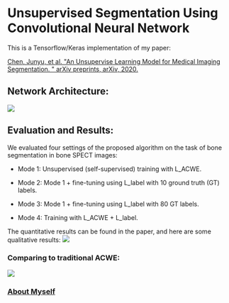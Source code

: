# Unsupervised Segmentation Using Convolutional Neural Network

This is a Tensorflow/Keras implementation of my paper:

<a href="https://arxiv.org/abs/2001.10155">Chen, Junyu, et al. "An Unsupervise Learning Model for Medical Imaging Segmentation. " arXiv preprints, arXiv, 2020.</a>

## Network Architecture:
![](https://github.com/junyuchen245/Unsuprevised_Seg_via_CNN/blob/master/pics/model.png)

## Evaluation and Results:
We evaluated four settings of the proposed algorithm on the task of bone segmentation in bone SPECT images:

* Mode 1: Unsupervised (self-supervised) training with L_ACWE.

* Mode 2: Mode 1 + fine-tuning using L_label with 10 ground truth (GT) labels.

* Mode 3: Mode 1 + fine-tuning using L_label with 80 GT labels.

* Mode 4: Training with L_ACWE + L_label.

The quantitative results can be found in the paper, and here are some qualitative results:
![](https://github.com/junyuchen245/Unsuprevised_Seg_via_CNN/blob/master/pics/seg_results.png)

### Comparing to traditional ACWE:
![](https://github.com/junyuchen245/Unsuprevised_Seg_via_CNN/blob/master/pics/example.png)


### <a href="https://junyuchen245.github.io"> About Myself</a>
